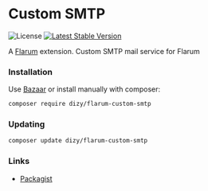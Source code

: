 # Custom SMTP

![License](https://img.shields.io/badge/license-MIT-blue.svg) [![Latest Stable Version](https://img.shields.io/packagist/v/dizy/flarum-custom-smtp.svg)](https://packagist.org/packages/dizy/flarum-custom-smtp)

A [Flarum](http://flarum.org) extension. Custom SMTP mail service for Flarum

### Installation

Use [Bazaar](https://discuss.flarum.org/d/5151-flagrow-bazaar-the-extension-marketplace) or install manually with composer:

```sh
composer require dizy/flarum-custom-smtp
```

### Updating

```sh
composer update dizy/flarum-custom-smtp
```

### Links

- [Packagist](https://packagist.org/packages/dizy/flarum-custom-smtp)
